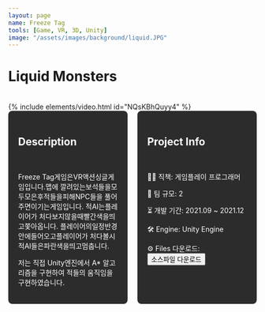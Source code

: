 ```yaml
---
layout: page
name: Freeze Tag
tools: [Game, VR, 3D, Unity]
image: "/assets/images/background/liquid.JPG"
---
```


# Liquid Monsters
<br>
{% include elements/video.html id="NQsKBhQuyy4" %}

<br>

<div style="display: flex; gap: 20px;">
  <div style="background-color: #2c2c2c; padding: 20px; border-radius: 8px; color: white; width: 50%;">
    <h2>Description</h2><br>
    <p>
       Freeze Tag게임은VR액션싱글게임입니다.맵에 깔려있는보석들을모두모은후적들을피해NPC들을 풀어주면이기는게임입니다. 적AI는플레이어가 처다보지않을때빨간색을띄고쫓아옵니다. 플레이어의일정반경안에들어오고플레이어가 처다볼시적AI들은파란색을띄고멈춥니다.
    </p>
    <p>
      저는 직접 Unity엔진에서 A* 알고리즘을 구현하여 적들의 움직임을 구현하였습니다.
    </p>
  </div>
  <div style="background-color: #2c2c2c; padding: 20px; border-radius: 8px; color: white; width: 50%;">
    <h2>Project Info</h2><br>
    <p>👨‍💻 직책: 게임플레이 프로그래머</p>
    <p>👥 팀 규모: 2</p>
    <p>⏳ 개발 기간: 2021.09 ~ 2021.12</p>
    <p>🛠️ Engine: Unity Engine</p>
    <p>⚙️ Files 다운로드: <button onclick="window.location.href='https://github.com/wonju-cho/FreezeTag/tree/main/Assets/Scripts';">소스파일 다운로드</button></p>
  </div>
</div>

<br>